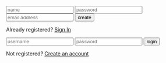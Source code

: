<html lang="en" >
<head>
  <meta charset="UTF-8">
  <title>Modern Flat Design Login Form Example</title>
  <link rel="stylesheet" href="./style.css">

</head>
<body>
<!-- partial:index.partial.html -->
<div class="login-page">
  <div class="form">
    <form class="register-form">
      <input type="text" placeholder="name"/>
      <input type="password" placeholder="password"/>
      <input type="text" placeholder="email address"/>
      <button>create</button>
      <p class="message">Already registered? <a href="#">Sign In</a></p>
    </form>
    <form class="login-form">
      <input type="text" placeholder="username"/>
      <input type="password" placeholder="password"/>
      <button>login</button>
      <p class="message">Not registered? <a href="#">Create an account</a></p>
    </form>
  </div>
</div>
<!-- partial -->
  <script src='https://cdnjs.cloudflare.com/ajax/libs/jquery/2.1.3/jquery.min.js'></script><script  src="./script.js"></script>

</body>
</html>
